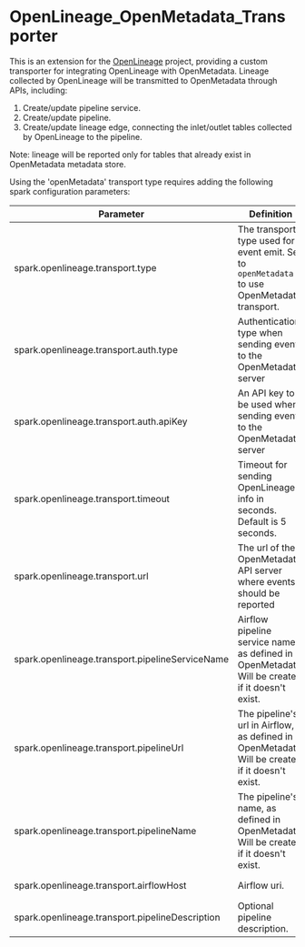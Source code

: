 # OpenLineage_OpenMetadata_Transporter
This is an extension for the [OpenLineage](https://github.com/OpenLineage/OpenLineage) project, providing a custom transporter for integrating OpenLineage with OpenMetadata.
Lineage collected by OpenLineage will be transmitted to OpenMetadata through APIs, including:
1. Create/update pipeline service.
2. Create/update pipeline.
3. Create/update lineage edge, connecting the inlet/outlet tables collected by OpenLineage to the pipeline.

Note: lineage will be reported only for tables that already exist in OpenMetadata metadata store.

Using the 'openMetadata' transport type requires adding the following spark configuration parameters:

| Parameter                                    | Definition                                                                                    | Example                                    |
----------------------------------------------|-----------------------------------------------------------------------------------------------|--------------------------------------------
| spark.openlineage.transport.type             | The transport type used for event emit. Set to `openMetadata` to use OpenMetadata transport.  | openMetadata                               |
| spark.openlineage.transport.auth.type      | Authentication type when sending events to the OpenMetadata server                            | api_key                                    |
| spark.openlineage.transport.auth.apiKey      | An API key to be used when sending events to the OpenMetadata server                          | abcdefghijk                                |
| spark.openlineage.transport.timeout          | Timeout for sending OpenLineage info in seconds. Default is 5 seconds.                        | 30                                         |
| spark.openlineage.transport.url              | The url of the OpenMetadata API server where events should be reported                        | http://my-openMetadata-staging             |
| spark.openlineage.transport.pipelineServiceName              | Airflow pipeline service name, as defined in OpenMetadata. Will be created if it doesn't exist. | my-airflow-staging |
| spark.openlineage.transport.pipelineUrl              | The pipeline's url in Airflow, as defined in OpenMetadata. Will be created if it doesn't exist. | http://my-airflow-staging/tree?dag_id=my-etl |
| spark.openlineage.transport.pipelineName              | The pipeline's name, as defined in OpenMetadata. Will be created if it doesn't exist.         | my-etl                                     |
| spark.openlineage.transport.airflowHost              | Airflow uri.                                                                                  | http://my-airflow-staging                  |
| spark.openlineage.transport.pipelineDescription      | Optional pipeline description. | This is my ETL                          |

